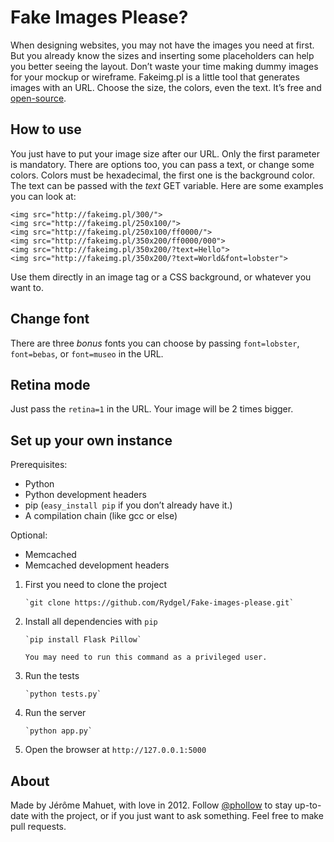 # Fake Images Please?

When designing websites, you may not have the images you need at first. But you already know the sizes and inserting some placeholders can help you better seeing the layout. Don’t waste your time making dummy images for your mockup or wireframe. Fakeimg.pl is a little tool that generates images with an URL. Choose the size, the colors, even the text. It’s free and [open-source](https://github.com/Rydgel/Fake-images-please).

## How to use

You just have to put your image size after our URL. Only the first parameter is mandatory. There are options too, you can pass a text, or change some colors. Colors must be hexadecimal, the first one is the background color. The text can be passed with the _text_ GET variable. Here are some examples you can look at:

    <img src="http://fakeimg.pl/300/">
    <img src="http://fakeimg.pl/250x100/">
    <img src="http://fakeimg.pl/250x100/ff0000/">
    <img src="http://fakeimg.pl/350x200/ff0000/000">
    <img src="http://fakeimg.pl/350x200/?text=Hello">
    <img src="http://fakeimg.pl/350x200/?text=World&font=lobster">

Use them directly in an image tag or a CSS background, or whatever you want to.

## Change font

There are three *bonus* fonts you can choose by passing `font=lobster`, `font=bebas`, or `font=museo` in the URL.

## Retina mode

Just pass the `retina=1` in the URL. Your image will be 2 times bigger.

## Set up your own instance

Prerequisites:

* Python
* Python development headers
* pip (`easy_install pip` if you don’t already have it.)
* A compilation chain (like gcc or else)

Optional:

* Memcached
* Memcached development headers

1. First you need to clone the project

       `git clone https://github.com/Rydgel/Fake-images-please.git`

2. Install all dependencies with `pip`

       `pip install Flask Pillow`

	   You may need to run this command as a privileged user.

3. Run the tests

       `python tests.py`

4. Run the server

       `python app.py`

5. Open the browser at `http://127.0.0.1:5000`

## About

Made by Jérôme Mahuet, with love in 2012. Follow [@phollow](http://twitter.com/phollow) to stay up-to-date with the project, or if you just want to ask something. Feel free to make pull requests.
